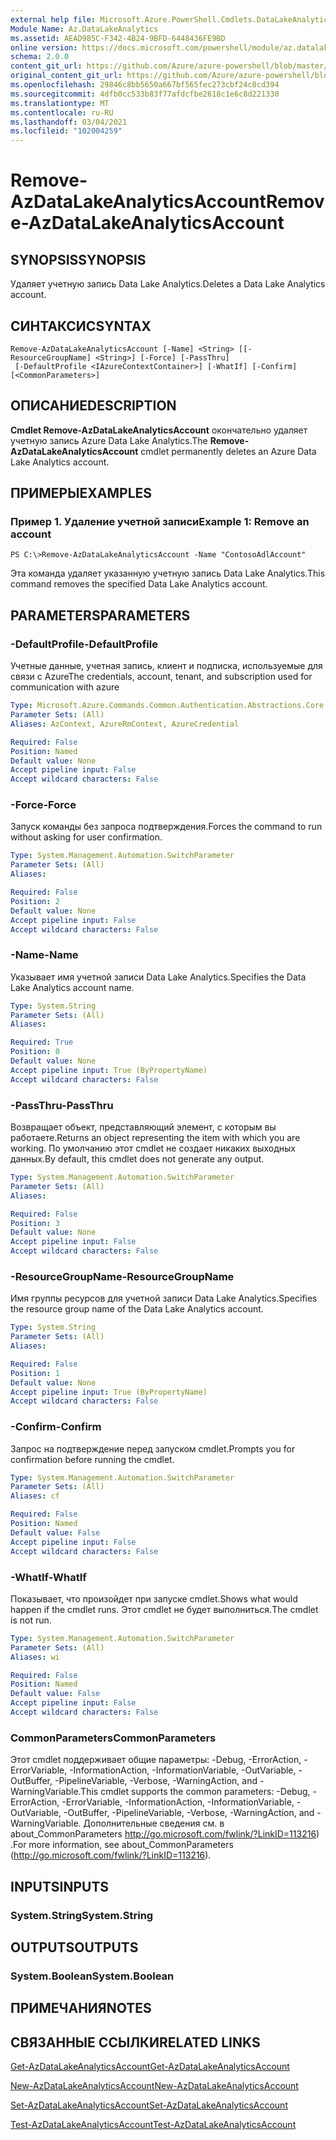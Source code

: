 ```yaml
---
external help file: Microsoft.Azure.PowerShell.Cmdlets.DataLakeAnalytics.dll-Help.xml
Module Name: Az.DataLakeAnalytics
ms.assetid: AEAD985C-F342-4B24-9BFD-6448436FE9BD
online version: https://docs.microsoft.com/powershell/module/az.datalakeanalytics/remove-azdatalakeanalyticsaccount
schema: 2.0.0
content_git_url: https://github.com/Azure/azure-powershell/blob/master/src/DataLakeAnalytics/DataLakeAnalytics/help/Remove-AzDataLakeAnalyticsAccount.md
original_content_git_url: https://github.com/Azure/azure-powershell/blob/master/src/DataLakeAnalytics/DataLakeAnalytics/help/Remove-AzDataLakeAnalyticsAccount.md
ms.openlocfilehash: 29846c8bb5650a667bf565fec273cbf24c8cd394
ms.sourcegitcommit: 4dfb0cc533b83f77afdcfbe2618c1e6c8d221330
ms.translationtype: MT
ms.contentlocale: ru-RU
ms.lasthandoff: 03/04/2021
ms.locfileid: "102004259"
---
```

# <span data-ttu-id="5e67d-101">Remove-AzDataLakeAnalyticsAccount</span><span class="sxs-lookup"><span data-stu-id="5e67d-101">Remove-AzDataLakeAnalyticsAccount</span></span>

## <span data-ttu-id="5e67d-102">SYNOPSIS</span><span class="sxs-lookup"><span data-stu-id="5e67d-102">SYNOPSIS</span></span>
<span data-ttu-id="5e67d-103">Удаляет учетную запись Data Lake Analytics.</span><span class="sxs-lookup"><span data-stu-id="5e67d-103">Deletes a Data Lake Analytics account.</span></span>

## <span data-ttu-id="5e67d-104">СИНТАКСИС</span><span class="sxs-lookup"><span data-stu-id="5e67d-104">SYNTAX</span></span>

```
Remove-AzDataLakeAnalyticsAccount [-Name] <String> [[-ResourceGroupName] <String>] [-Force] [-PassThru]
 [-DefaultProfile <IAzureContextContainer>] [-WhatIf] [-Confirm] [<CommonParameters>]
```

## <span data-ttu-id="5e67d-105">ОПИСАНИЕ</span><span class="sxs-lookup"><span data-stu-id="5e67d-105">DESCRIPTION</span></span>
<span data-ttu-id="5e67d-106">**Cmdlet Remove-AzDataLakeAnalyticsAccount** окончательно удаляет учетную запись Azure Data Lake Analytics.</span><span class="sxs-lookup"><span data-stu-id="5e67d-106">The **Remove-AzDataLakeAnalyticsAccount** cmdlet permanently deletes an Azure Data Lake Analytics account.</span></span>

## <span data-ttu-id="5e67d-107">ПРИМЕРЫ</span><span class="sxs-lookup"><span data-stu-id="5e67d-107">EXAMPLES</span></span>

### <span data-ttu-id="5e67d-108">Пример 1. Удаление учетной записи</span><span class="sxs-lookup"><span data-stu-id="5e67d-108">Example 1: Remove an account</span></span>
```
PS C:\>Remove-AzDataLakeAnalyticsAccount -Name "ContosoAdlAccount"
```

<span data-ttu-id="5e67d-109">Эта команда удаляет указанную учетную запись Data Lake Analytics.</span><span class="sxs-lookup"><span data-stu-id="5e67d-109">This command removes the specified Data Lake Analytics account.</span></span>

## <span data-ttu-id="5e67d-110">PARAMETERS</span><span class="sxs-lookup"><span data-stu-id="5e67d-110">PARAMETERS</span></span>

### <span data-ttu-id="5e67d-111">-DefaultProfile</span><span class="sxs-lookup"><span data-stu-id="5e67d-111">-DefaultProfile</span></span>
<span data-ttu-id="5e67d-112">Учетные данные, учетная запись, клиент и подписка, используемые для связи с Azure</span><span class="sxs-lookup"><span data-stu-id="5e67d-112">The credentials, account, tenant, and subscription used for communication with azure</span></span>

```yaml
Type: Microsoft.Azure.Commands.Common.Authentication.Abstractions.Core.IAzureContextContainer
Parameter Sets: (All)
Aliases: AzContext, AzureRmContext, AzureCredential

Required: False
Position: Named
Default value: None
Accept pipeline input: False
Accept wildcard characters: False
```

### <span data-ttu-id="5e67d-113">-Force</span><span class="sxs-lookup"><span data-stu-id="5e67d-113">-Force</span></span>
<span data-ttu-id="5e67d-114">Запуск команды без запроса подтверждения.</span><span class="sxs-lookup"><span data-stu-id="5e67d-114">Forces the command to run without asking for user confirmation.</span></span>

```yaml
Type: System.Management.Automation.SwitchParameter
Parameter Sets: (All)
Aliases:

Required: False
Position: 2
Default value: None
Accept pipeline input: False
Accept wildcard characters: False
```

### <span data-ttu-id="5e67d-115">-Name</span><span class="sxs-lookup"><span data-stu-id="5e67d-115">-Name</span></span>
<span data-ttu-id="5e67d-116">Указывает имя учетной записи Data Lake Analytics.</span><span class="sxs-lookup"><span data-stu-id="5e67d-116">Specifies the Data Lake Analytics account name.</span></span>

```yaml
Type: System.String
Parameter Sets: (All)
Aliases:

Required: True
Position: 0
Default value: None
Accept pipeline input: True (ByPropertyName)
Accept wildcard characters: False
```

### <span data-ttu-id="5e67d-117">-PassThru</span><span class="sxs-lookup"><span data-stu-id="5e67d-117">-PassThru</span></span>
<span data-ttu-id="5e67d-118">Возвращает объект, представляющий элемент, с которым вы работаете.</span><span class="sxs-lookup"><span data-stu-id="5e67d-118">Returns an object representing the item with which you are working.</span></span>
<span data-ttu-id="5e67d-119">По умолчанию этот cmdlet не создает никаких выходных данных.</span><span class="sxs-lookup"><span data-stu-id="5e67d-119">By default, this cmdlet does not generate any output.</span></span>

```yaml
Type: System.Management.Automation.SwitchParameter
Parameter Sets: (All)
Aliases:

Required: False
Position: 3
Default value: None
Accept pipeline input: False
Accept wildcard characters: False
```

### <span data-ttu-id="5e67d-120">-ResourceGroupName</span><span class="sxs-lookup"><span data-stu-id="5e67d-120">-ResourceGroupName</span></span>
<span data-ttu-id="5e67d-121">Имя группы ресурсов для учетной записи Data Lake Analytics.</span><span class="sxs-lookup"><span data-stu-id="5e67d-121">Specifies the resource group name of the Data Lake Analytics account.</span></span>

```yaml
Type: System.String
Parameter Sets: (All)
Aliases:

Required: False
Position: 1
Default value: None
Accept pipeline input: True (ByPropertyName)
Accept wildcard characters: False
```

### <span data-ttu-id="5e67d-122">-Confirm</span><span class="sxs-lookup"><span data-stu-id="5e67d-122">-Confirm</span></span>
<span data-ttu-id="5e67d-123">Запрос на подтверждение перед запуском cmdlet.</span><span class="sxs-lookup"><span data-stu-id="5e67d-123">Prompts you for confirmation before running the cmdlet.</span></span>

```yaml
Type: System.Management.Automation.SwitchParameter
Parameter Sets: (All)
Aliases: cf

Required: False
Position: Named
Default value: False
Accept pipeline input: False
Accept wildcard characters: False
```

### <span data-ttu-id="5e67d-124">-WhatIf</span><span class="sxs-lookup"><span data-stu-id="5e67d-124">-WhatIf</span></span>
<span data-ttu-id="5e67d-125">Показывает, что произойдет при запуске cmdlet.</span><span class="sxs-lookup"><span data-stu-id="5e67d-125">Shows what would happen if the cmdlet runs.</span></span>
<span data-ttu-id="5e67d-126">Этот cmdlet не будет выполниться.</span><span class="sxs-lookup"><span data-stu-id="5e67d-126">The cmdlet is not run.</span></span>

```yaml
Type: System.Management.Automation.SwitchParameter
Parameter Sets: (All)
Aliases: wi

Required: False
Position: Named
Default value: False
Accept pipeline input: False
Accept wildcard characters: False
```

### <span data-ttu-id="5e67d-127">CommonParameters</span><span class="sxs-lookup"><span data-stu-id="5e67d-127">CommonParameters</span></span>
<span data-ttu-id="5e67d-128">Этот cmdlet поддерживает общие параметры: -Debug, -ErrorAction, -ErrorVariable, -InformationAction, -InformationVariable, -OutVariable, -OutBuffer, -PipelineVariable, -Verbose, -WarningAction, and -WarningVariable.</span><span class="sxs-lookup"><span data-stu-id="5e67d-128">This cmdlet supports the common parameters: -Debug, -ErrorAction, -ErrorVariable, -InformationAction, -InformationVariable, -OutVariable, -OutBuffer, -PipelineVariable, -Verbose, -WarningAction, and -WarningVariable.</span></span> <span data-ttu-id="5e67d-129">Дополнительные сведения см. в about_CommonParameters http://go.microsoft.com/fwlink/?LinkID=113216) .</span><span class="sxs-lookup"><span data-stu-id="5e67d-129">For more information, see about_CommonParameters (http://go.microsoft.com/fwlink/?LinkID=113216).</span></span>

## <span data-ttu-id="5e67d-130">INPUTS</span><span class="sxs-lookup"><span data-stu-id="5e67d-130">INPUTS</span></span>

### <span data-ttu-id="5e67d-131">System.String</span><span class="sxs-lookup"><span data-stu-id="5e67d-131">System.String</span></span>

## <span data-ttu-id="5e67d-132">OUTPUTS</span><span class="sxs-lookup"><span data-stu-id="5e67d-132">OUTPUTS</span></span>

### <span data-ttu-id="5e67d-133">System.Boolean</span><span class="sxs-lookup"><span data-stu-id="5e67d-133">System.Boolean</span></span>

## <span data-ttu-id="5e67d-134">ПРИМЕЧАНИЯ</span><span class="sxs-lookup"><span data-stu-id="5e67d-134">NOTES</span></span>

## <span data-ttu-id="5e67d-135">СВЯЗАННЫЕ ССЫЛКИ</span><span class="sxs-lookup"><span data-stu-id="5e67d-135">RELATED LINKS</span></span>

[<span data-ttu-id="5e67d-136">Get-AzDataLakeAnalyticsAccount</span><span class="sxs-lookup"><span data-stu-id="5e67d-136">Get-AzDataLakeAnalyticsAccount</span></span>](./Get-AzDataLakeAnalyticsAccount.md)

[<span data-ttu-id="5e67d-137">New-AzDataLakeAnalyticsAccount</span><span class="sxs-lookup"><span data-stu-id="5e67d-137">New-AzDataLakeAnalyticsAccount</span></span>](./New-AzDataLakeAnalyticsAccount.md)

[<span data-ttu-id="5e67d-138">Set-AzDataLakeAnalyticsAccount</span><span class="sxs-lookup"><span data-stu-id="5e67d-138">Set-AzDataLakeAnalyticsAccount</span></span>](./Set-AzDataLakeAnalyticsAccount.md)

[<span data-ttu-id="5e67d-139">Test-AzDataLakeAnalyticsAccount</span><span class="sxs-lookup"><span data-stu-id="5e67d-139">Test-AzDataLakeAnalyticsAccount</span></span>](./Test-AzDataLakeAnalyticsAccount.md)



